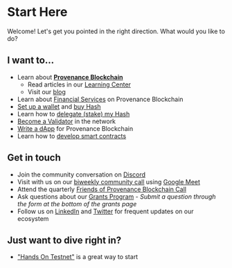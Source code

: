 
# Start Here

Welcome! Let's get you pointed in the right direction. What would you like to do?

## I want to...

- Learn about [**Provenance Blockchain**](https://provenance.io/)
  - Read articles in our [Learning Center](/docs/learn/learn-about)
  - Visit our [blog](https://medium.com/provenanceblockchain)
- Learn about [Financial Services](/docs/learn/learn-about#200-level---financial-services-on-blockchain) on Provenance Blockchain
- [Set up a wallet](https://provenance.io/wallet) and [buy Hash](https://provenance.io/purchase-hash)
- Learn how to [delegate (stake) my Hash](https://provenance.io/delegate-hash)
- [Become a Validator](/docs/quick-start/become-a-validator) in the network
- [Write a dApp](/docs/quick-start/build-a-dapp) for Provenance Blockchain
- Learn how to [develop smart contracts](/docs/quick-start/write-a-smart-contract)


## Get in touch

- Join the community conversation on [Discord](https://discord.gg/kNZC8nwCFP)
- Visit with us on our [biweekly community call](https://hackmd.io/Dh8y3WlrTQCo0BVO1gAd5Q) using [Google Meet](https://meet.google.com/qpt-qzjm-vjf)
- Attend the quarterly [Friends of Provenance Blockchain Call](https://medium.com/provenanceblockchain/q4-2022-friends-of-provenance-blockchain-quarterly-update-highlights-79f1484acd14)
- Ask questions about our [Grants Program](https://provenance.io/grants) - _Submit a question through the form at the bottom of the grants page_
- Follow us on [LinkedIn](https://www.linkedin.com/company/provenance-blockchain/) and [Twitter](https://twitter.com/provenancefdn) for frequent updates on our ecosystem


## Just want to dive right in?

- ["Hands On Testnet"](https://medium.com/provenanceblockchain/hands-on-testnet-accounts-wallets-and-coin-transfer-452ee1f343cd) is a great way to start


